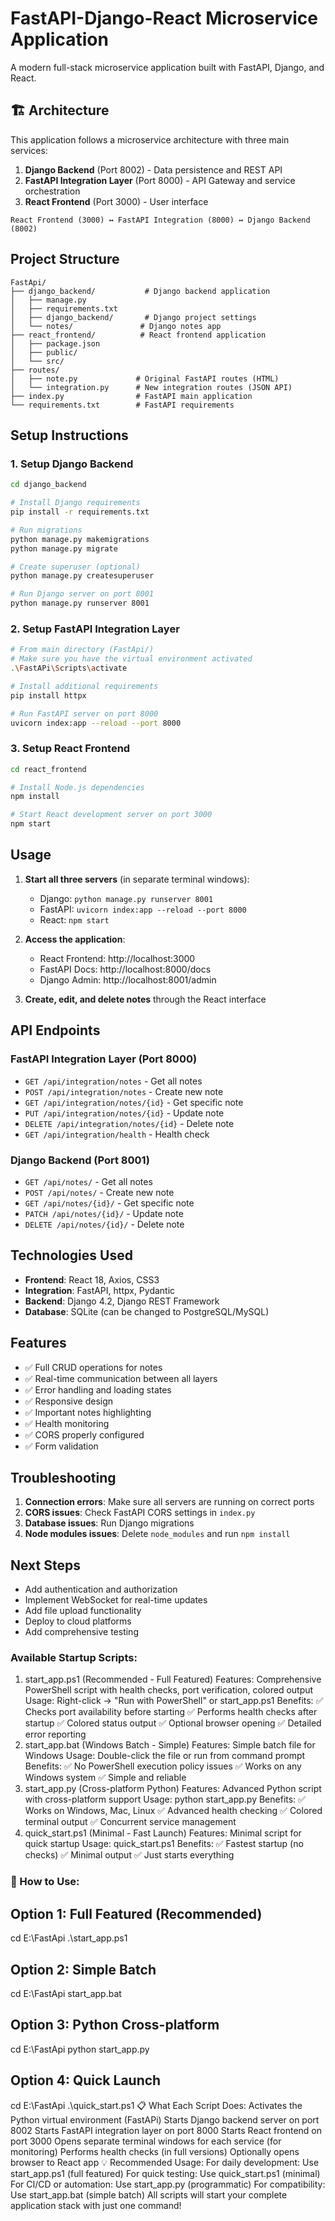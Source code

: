 # FastAPI-Django-React Microservice Application

A modern full-stack microservice application built with FastAPI, Django, and React.

## 🏗️ Architecture

This application follows a microservice architecture with three main services:

1. **Django Backend** (Port 8002) - Data persistence and REST API
2. **FastAPI Integration Layer** (Port 8000) - API Gateway and service orchestration  
3. **React Frontend** (Port 3000) - User interface

```
React Frontend (3000) ↔️ FastAPI Integration (8000) ↔️ Django Backend (8002)
```

## Project Structure

```
FastApi/
├── django_backend/           # Django backend application
│   ├── manage.py
│   ├── requirements.txt
│   ├── django_backend/       # Django project settings
│   └── notes/               # Django notes app
├── react_frontend/          # React frontend application
│   ├── package.json
│   ├── public/
│   └── src/
├── routes/
│   ├── note.py             # Original FastAPI routes (HTML)
│   └── integration.py      # New integration routes (JSON API)
├── index.py                # FastAPI main application
└── requirements.txt        # FastAPI requirements
```

## Setup Instructions

### 1. Setup Django Backend

```bash
cd django_backend

# Install Django requirements
pip install -r requirements.txt

# Run migrations
python manage.py makemigrations
python manage.py migrate

# Create superuser (optional)
python manage.py createsuperuser

# Run Django server on port 8001
python manage.py runserver 8001
```

### 2. Setup FastAPI Integration Layer

```bash
# From main directory (FastApi/)
# Make sure you have the virtual environment activated
.\FastAPi\Scripts\activate

# Install additional requirements
pip install httpx

# Run FastAPI server on port 8000
uvicorn index:app --reload --port 8000
```

### 3. Setup React Frontend

```bash
cd react_frontend

# Install Node.js dependencies
npm install

# Start React development server on port 3000
npm start
```

## Usage

1. **Start all three servers** (in separate terminal windows):
   - Django: `python manage.py runserver 8001`
   - FastAPI: `uvicorn index:app --reload --port 8000`
   - React: `npm start`

2. **Access the application**:
   - React Frontend: http://localhost:3000
   - FastAPI Docs: http://localhost:8000/docs
   - Django Admin: http://localhost:8001/admin

3. **Create, edit, and delete notes** through the React interface

## API Endpoints

### FastAPI Integration Layer (Port 8000)
- `GET /api/integration/notes` - Get all notes
- `POST /api/integration/notes` - Create new note
- `GET /api/integration/notes/{id}` - Get specific note
- `PUT /api/integration/notes/{id}` - Update note
- `DELETE /api/integration/notes/{id}` - Delete note
- `GET /api/integration/health` - Health check

### Django Backend (Port 8001)
- `GET /api/notes/` - Get all notes
- `POST /api/notes/` - Create new note
- `GET /api/notes/{id}/` - Get specific note
- `PATCH /api/notes/{id}/` - Update note
- `DELETE /api/notes/{id}/` - Delete note

## Technologies Used

- **Frontend**: React 18, Axios, CSS3
- **Integration**: FastAPI, httpx, Pydantic
- **Backend**: Django 4.2, Django REST Framework
- **Database**: SQLite (can be changed to PostgreSQL/MySQL)

## Features

- ✅ Full CRUD operations for notes
- ✅ Real-time communication between all layers
- ✅ Error handling and loading states
- ✅ Responsive design
- ✅ Important notes highlighting
- ✅ Health monitoring
- ✅ CORS properly configured
- ✅ Form validation

## Troubleshooting

1. **Connection errors**: Make sure all servers are running on correct ports
2. **CORS issues**: Check FastAPI CORS settings in `index.py`
3. **Database issues**: Run Django migrations
4. **Node modules issues**: Delete `node_modules` and run `npm install`

## Next Steps

- Add authentication and authorization
- Implement WebSocket for real-time updates
- Add file upload functionality
- Deploy to cloud platforms
- Add comprehensive testing




### Available Startup Scripts:
1. start_app.ps1 (Recommended - Full Featured)
Features: Comprehensive PowerShell script with health checks, port verification, colored output
Usage: Right-click → "Run with PowerShell" or start_app.ps1
Benefits:
✅ Checks port availability before starting
✅ Performs health checks after startup
✅ Colored status output
✅ Optional browser opening
✅ Detailed error reporting
2. start_app.bat (Windows Batch - Simple)
Features: Simple batch file for Windows
Usage: Double-click the file or run from command prompt
Benefits:
✅ No PowerShell execution policy issues
✅ Works on any Windows system
✅ Simple and reliable
3. start_app.py (Cross-platform Python)
Features: Advanced Python script with cross-platform support
Usage: python start_app.py
Benefits:
✅ Works on Windows, Mac, Linux
✅ Advanced health checking
✅ Colored terminal output
✅ Concurrent service management
4. quick_start.ps1 (Minimal - Fast Launch)
Features: Minimal script for quick startup
Usage: quick_start.ps1
Benefits:
✅ Fastest startup (no checks)
✅ Minimal output
✅ Just starts everything
### 🚀 How to Use:
## Option 1: Full Featured (Recommended)
cd E:\FastApi
.\start_app.ps1
## Option 2: Simple Batch
cd E:\FastApi
start_app.bat
## Option 3: Python Cross-platform
cd E:\FastApi
python start_app.py
## Option 4: Quick Launch
cd E:\FastApi
.\quick_start.ps1
📋 What Each Script Does:
Activates the Python virtual environment (FastAPi)
Starts Django backend server on port 8002
Starts FastAPI integration layer on port 8000
Starts React frontend on port 3000
Opens separate terminal windows for each service (for monitoring)
Performs health checks (in full versions)
Optionally opens browser to React app
💡 Recommended Usage:
For daily development: Use start_app.ps1 (full featured)
For quick testing: Use quick_start.ps1 (minimal)
For CI/CD or automation: Use start_app.py (programmatic)
For compatibility: Use start_app.bat (simple batch)
All scripts will start your complete application stack with just one command!